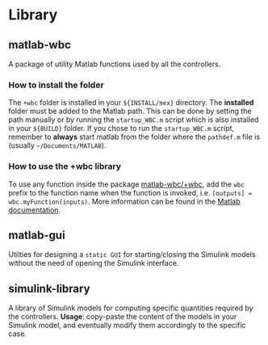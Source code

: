 # Library

## matlab-wbc

A package of utility Matlab functions used by all the controllers.

### How to install the folder

The `+wbc` folder is installed in your `${INSTALL/mex}` directory. The **installed** folder must be added to the Matlab path. This can be done by setting the path manually or by running the `startup_WBC.m` script which is also installed in your `${BUILD}` folder. If you chose to run the `startup_WBC.m` script, remember to **always** start matlab from the folder where the `pathdef.m` file is (usually `~/Documents/MATLAB`).

### How to use the +wbc library

To use any function inside the package [matlab-wbc/+wbc](matlab-wbc/+wbc), add the `wbc` prefix to the function name when the function is invoked, i.e. `[outputs] = wbc.myFunction(inputs)`. More information can be found in the [Matlab documentation](https://it.mathworks.com/help/matlab/matlab_oop/scoping-classes-with-packages.html).

## matlab-gui

Utilties for designing a `static GUI` for starting/closing the Simulink models without the need of opening the Simulink interface.

## simulink-library

A library of Simulink models for computing specific quantities required by the controllers. **Usage**: copy-paste the content of the models in your Simulink model, and eventually modify them accordingly to the specific case.
